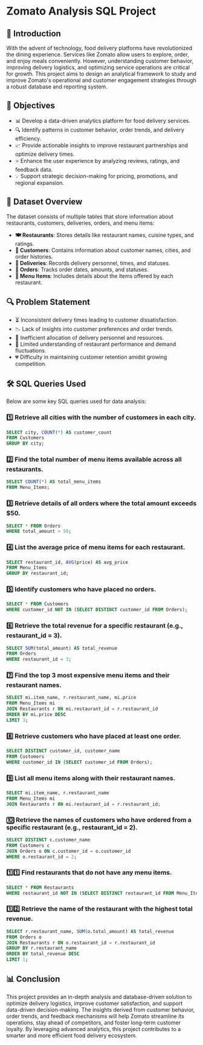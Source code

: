 # Zomato Analysis SQL Project

## 📌 Introduction
With the advent of technology, food delivery platforms have revolutionized the dining experience. Services like Zomato allow users to explore, order, and enjoy meals conveniently. However, understanding customer behavior, improving delivery logistics, and optimizing service operations are critical for growth. This project aims to design an analytical framework to study and improve Zomato's operational and customer engagement strategies through a robust database and reporting system.

## 🎯 Objectives
- 📊 Develop a data-driven analytics platform for food delivery services.
- 🔍 Identify patterns in customer behavior, order trends, and delivery efficiency.
- 📈 Provide actionable insights to improve restaurant partnerships and optimize delivery times.
- ⭐ Enhance the user experience by analyzing reviews, ratings, and feedback data.
- 💡 Support strategic decision-making for pricing, promotions, and regional expansion.

## 📂 Dataset Overview
The dataset consists of multiple tables that store information about restaurants, customers, deliveries, orders, and menu items:
- **🍽️ Restaurants**: Stores details like restaurant names, cuisine types, and ratings.
- **👥 Customers**: Contains information about customer names, cities, and order histories.
- **🚚 Deliveries**: Records delivery personnel, times, and statuses.
- **🛒 Orders**: Tracks order dates, amounts, and statuses.
- **📜 Menu Items**: Includes details about the items offered by each restaurant.

## 🔍 Problem Statement
- ⏳ Inconsistent delivery times leading to customer dissatisfaction.
- 📉 Lack of insights into customer preferences and order trends.
- 🚴 Inefficient allocation of delivery personnel and resources.
- 🏪 Limited understanding of restaurant performance and demand fluctuations.
- 💔 Difficulty in maintaining customer retention amidst growing competition.

## 🛠️ SQL Queries Used
Below are some key SQL queries used for data analysis:

### 1️⃣ Retrieve all cities with the number of customers in each city.
```sql
SELECT city, COUNT(*) AS customer_count
FROM Customers
GROUP BY city;
```

### 2️⃣ Find the total number of menu items available across all restaurants.
```sql
SELECT COUNT(*) AS total_menu_items
FROM Menu_Items;
```

### 3️⃣ Retrieve details of all orders where the total amount exceeds $50.
```sql
SELECT * FROM Orders
WHERE total_amount > 50;
```

### 4️⃣ List the average price of menu items for each restaurant.
```sql
SELECT restaurant_id, AVG(price) AS avg_price
FROM Menu_Items
GROUP BY restaurant_id;
```

### 5️⃣ Identify customers who have placed no orders.
```sql
SELECT * FROM Customers
WHERE customer_id NOT IN (SELECT DISTINCT customer_id FROM Orders);
```

### 6️⃣ Retrieve the total revenue for a specific restaurant (e.g., restaurant_id = 3).
```sql
SELECT SUM(total_amount) AS total_revenue
FROM Orders
WHERE restaurant_id = 3;
```

### 7️⃣ Find the top 3 most expensive menu items and their restaurant names.
```sql
SELECT mi.item_name, r.restaurant_name, mi.price
FROM Menu_Items mi
JOIN Restaurants r ON mi.restaurant_id = r.restaurant_id
ORDER BY mi.price DESC
LIMIT 3;
```

### 8️⃣ Retrieve customers who have placed at least one order.
```sql
SELECT DISTINCT customer_id, customer_name
FROM Customers
WHERE customer_id IN (SELECT customer_id FROM Orders);
```

### 9️⃣ List all menu items along with their restaurant names.
```sql
SELECT mi.item_name, r.restaurant_name
FROM Menu_Items mi
JOIN Restaurants r ON mi.restaurant_id = r.restaurant_id;
```

### 🔟 Retrieve the names of customers who have ordered from a specific restaurant (e.g., restaurant_id = 2).
```sql
SELECT DISTINCT c.customer_name
FROM Customers c
JOIN Orders o ON c.customer_id = o.customer_id
WHERE o.restaurant_id = 2;
```

### 1️⃣1️⃣ Find restaurants that do not have any menu items.
```sql
SELECT * FROM Restaurants
WHERE restaurant_id NOT IN (SELECT DISTINCT restaurant_id FROM Menu_Items);
```

### 1️⃣2️⃣ Retrieve the name of the restaurant with the highest total revenue.
```sql
SELECT r.restaurant_name, SUM(o.total_amount) AS total_revenue
FROM Orders o
JOIN Restaurants r ON o.restaurant_id = r.restaurant_id
GROUP BY r.restaurant_name
ORDER BY total_revenue DESC
LIMIT 1;
```

## 📊 Conclusion
This project provides an in-depth analysis and database-driven solution to optimize delivery logistics, improve customer satisfaction, and support data-driven decision-making. The insights derived from customer behavior, order trends, and feedback mechanisms will help Zomato streamline its operations, stay ahead of competitors, and foster long-term customer loyalty. By leveraging advanced analytics, this project contributes to a smarter and more efficient food delivery ecosystem.
